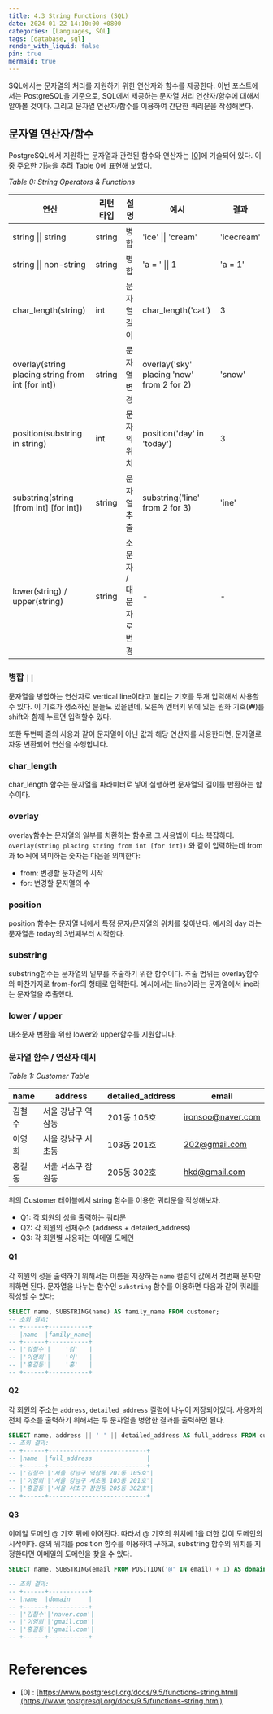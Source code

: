 ```yaml
---
title: 4.3 String Functions (SQL)
date: 2024-01-22 14:10:00 +0800
categories: [Languages, SQL]
tags: [database, sql]
render_with_liquid: false
pin: true
mermaid: true
---
```


SQL에서는 문자열의 처리를 지원하기 위한 연산자와 함수를 제공한다. 이번 포스트에서는 PostgreSQL을 기준으로, SQL에서 제공하는 문자열 처리 연산자/함수에 대해서 알아볼 것이다. 그리고 문자열 연산자/함수를 이용하여 간단한 쿼리문을 작성해본다.

## 문자열 연산자/함수

PostgreSQL에서 지원하는 문자열과 관련된 함수와 연산자는 [[0]](https://www.postgresql.org/docs/9.4/functions-string.html)에 기술되어 있다. 이중 주요한 기능을 추려 Table 0에 표현해 보았다.

_Table 0: String Operators & Functions_

| 연산                                               | 리턴 타입| 설명               | 예시                                       | 결과        |
|---------------------------------------------------|--------|-------------------|-------------------------------------------|------------|
| string \|\| string                                | string | 병합               | 'ice' \|\| 'cream'                        | 'icecream' |
| string \|\| non-string                            | string | 병합               | 'a = ' \|\| 1                             | 'a = 1'    |
| char_length(string)                               | int    | 문자열 길이          | char_length('cat')                        | 3          |
| overlay(string placing string from int [for int]) | string | 문자열 변경          | overlay('sky' placing 'now' from 2 for 2) | 'snow'     |
| position(substring in string)                     | int    | 문자의 위치          | position('day' in 'today')                | 3          |
| substring(string [from int] [for int])            | string | 문자열 추출          | substring('line' from 2 for 3)            | 'ine'      |
| lower(string) / upper(string)                     | string | 소문자 / 대문자로 변경 |  -                                        | -          |
         
### 병합 `||`

문자열을 병합하는 연산자로 vertical line이라고 불리는 기호를 두개 입력해서 사용할 수 있다. 이 기호가 생소하신 분들도 있을텐데, 오른쪽 엔터키 위에 있는 원화 기호(₩)를 shift와 함께 누르면 입력할수 있다.

또한 두번째 줄의 사용과 같이 문자열이 아닌 값과 해당 연산자를 사용한다면, 문자열로 자동 변환되어 연산을 수행합니다.

### char_length

char_length 함수는 문자열을 파라미터로 넣어 실행하면 문자열의 길이를 반환하는 함수이다.

### overlay

overlay함수는 문자열의 일부를 치환하는 함수로 그 사용법이 다소 복잡하다. `overlay(string placing string from int [for int])` 와 같이 입력하는데 from과 to 뒤에 의미하는 숫자는 다음을 의미한다:

- from: 변경할 문자열의 시작
- for: 변경할 문자열의 수

### position

position 함수는 문자열 내에서 특정 문자/문자열의 위치를 찾아낸다. 예시의 day 라는 문자열은 today의 3번째부터 시작한다.

### substring

substring함수는 문자열의 일부를 추출하기 위한 함수이다. 추출 범위는 overlay함수와 마찬가지로 from-for의 형태로 입력한다. 예시에서는 line이라는 문자열에서 ine라는 문자열을 추출했다.

### lower / upper

대소문자 변환을 위한 lower와 upper함수를 지원합니다.

### 문자열 함수 / 연산자 예시

_Table 1: Customer Table_

|name |address      |detailed_address |email            |
|-----|-------------|-----------------|-----------------|
|김철수|서울 강남구 역삼동|201동 105호       |ironsoo@naver.com|
|이영희|서울 강남구 서초동|103동 201호       |202@gmail.com    |
|홍길동|서울 서초구 잠원동|205동 302호       |hkd@gmail.com    |

위의 Customer 테이블에서 string 함수를 이용한 쿼리문을 작성해보자.

- Q1: 각 회원의 성을 출력하는 쿼리문
- Q2: 각 회원의 전체주소 (address + detailed_address)
- Q3: 각 회원별 사용하는 이메일 도메인

#### Q1

각 회원의 성을 출력하기 위해서는 이름을 저장하는 `name` 컬럼의 값에서 첫번째 문자만 취하면 된다. 문자열을 나누는 함수인 `substring` 함수를 이용하면 다음과 같이 쿼리를 작성할 수 있다: 

``` sql 
SELECT name, SUBSTRING(name) AS family_name FROM customer;
-- 조회 결과:
-- +------+-----------+
-- |name  |family_name|
-- +------+-----------+
-- |'김철수'|    '김'   |
-- |'이영희'|    '이'   |
-- |'홍길동'|    '홍'   |
-- +------+-----------+
```

#### Q2

각 회원의 주소는 `address`, `detailed_address` 컬럼에 나누어 저장되어있다. 사용자의 전체 주소를 출력하기 위해서는 두 문자열을 병합한 결과를 출력하면 된다. 

``` sql 
SELECT name, address || ' ' || detailed_address AS full_address FROM customer;
-- 조회 결과:
-- +------+---------------------------+
-- |name  |full_address               |
-- +------+---------------------------+
-- |'김철수'|'서울 강남구 역삼동 201동 105호'|
-- |'이영희'|'서울 강남구 서초동 103동 201호'|
-- |'홍길동'|'서울 서초구 잠원동 205동 302호'|
-- +------+---------------------------+
```

#### Q3

이메일 도메인 @ 기호 뒤에 이어진다. 따라서 @ 기호의 위치에 1을 더한 값이 도메인의 시작이다. @의 위치를 position 함수를 이용하여 구하고, substring 함수의 위치를 지정한다면 이메일의 도메인을 찾을 수 있다.

``` sql 
SELECT name, SUBSTRING(email FROM POSITION('@' IN email) + 1) AS domain FROM customer;

-- 조회 결과:
-- +------+-----------+
-- |name  |domain     |
-- +------+-----------+
-- |'김철수'|'naver.com'|
-- |'이영희'|'gmail.com'|
-- |'홍길동'|'gmail.com'|
-- +------+-----------+
```

# References

- [0] : [https://www.postgresql.org/docs/9.5/functions-string.html](https://www.postgresql.org/docs/9.5/functions-string.html)
